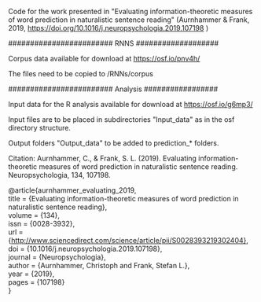 Code for the work presented in "Evaluating information-theoretic measures of word prediction in naturalistic sentence reading" (Aurnhammer & Frank, 2019, https://doi.org/10.1016/j.neuropsychologia.2019.107198 )

######################## RNNS ###################

Corpus data available for download at https://osf.io/pnv4h/ 

The files need to be copied to /RNNs/corpus

######################## Analysis #################

Input data for the R analysis available for download at https://osf.io/g6mp3/

Input files are to be placed in subdirectories "Input_data" as in the osf directory structure.

Output folders "Output_data" to be added to prediction_* folders.


Citation: Aurnhammer, C., & Frank, S. L. (2019). Evaluating information-theoretic measures of word prediction in naturalistic sentence reading. Neuropsychologia, 134, 107198.

@article{aurnhammer_evaluating_2019,  
	title = {Evaluating information-theoretic measures of word prediction in naturalistic sentence reading},  
	volume = {134},  
	issn = {0028-3932},  
	url = {http://www.sciencedirect.com/science/article/pii/S0028393219302404},  
	doi = {10.1016/j.neuropsychologia.2019.107198},  
	journal = {Neuropsychologia},  
	author = {Aurnhammer, Christoph and Frank, Stefan L.},  
	year = {2019},  
	pages = {107198}  
}
